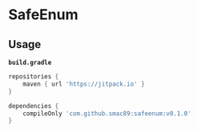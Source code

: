 # SafeEnum

## Usage


**`build.gradle`**
``` gradle
repositories {
    maven { url 'https://jitpack.io' }
}

dependencies {
    compileOnly 'com.github.smac89:safeenum:v0.1.0'
}
```
